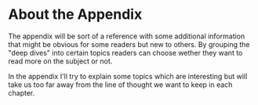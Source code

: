 # About the Appendix

The appendix will be sort of a reference with some additional information that might be obvious for some readers but new to others. By grouping the "deep dives" into certain topics readers can choose wether they want to read more on the subject or not. 

In the appendix I'll try to explain some topics which are interesting but will take us too far away from the line of thought we want to keep in each chapter.

